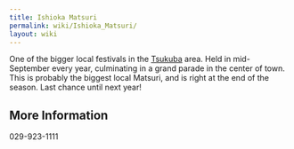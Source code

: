 ```yaml
---
title: Ishioka Matsuri
permalink: wiki/Ishioka_Matsuri/
layout: wiki
---
```


One of the bigger local festivals in the
[Tsukuba](/wiki/TsukubaWiki:Home "wikilink") area. Held in mid-September every
year, culminating in a grand parade in the center of town. This is
probably the biggest local Matsuri, and is right at the end of the
season. Last chance until next year!

More Information
----------------

029-923-1111
